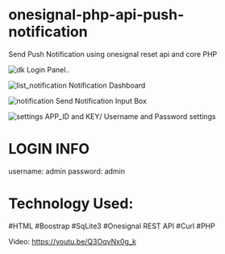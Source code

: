 # onesignal-php-api-push-notification
Send Push Notification using onesignal reset api and core PHP

![dk](https://user-images.githubusercontent.com/16277392/123512075-31e66f80-d6a7-11eb-9c45-ec56f76f5529.png)
Login Panel..

![list_notification](https://user-images.githubusercontent.com/16277392/123530493-bde6ae80-d71c-11eb-9690-49579b99bbb7.png)
Notification Dashboard

![notification](https://user-images.githubusercontent.com/16277392/123530494-bf17db80-d71c-11eb-81b5-3fe6f38ba74b.png)
Send Notification Input Box

![settings](https://user-images.githubusercontent.com/16277392/123530495-bfb07200-d71c-11eb-9334-3cbff2dd4641.png)
APP_ID and KEY/ Username and Password settings


# LOGIN INFO
username: admin
password: admin

# Technology Used:
#HTML 
#Boostrap
#SqLite3 
#Onesignal REST API 
#Curl 
#PHP

Video: https://youtu.be/Q3OqvNx0g_k
